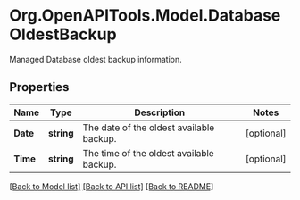 # Org.OpenAPITools.Model.DatabaseOldestBackup
Managed Database oldest backup information.

## Properties

Name | Type | Description | Notes
------------ | ------------- | ------------- | -------------
**Date** | **string** | The date of the oldest available backup. | [optional] 
**Time** | **string** | The time of the oldest available backup. | [optional] 

[[Back to Model list]](../README.md#documentation-for-models) [[Back to API list]](../README.md#documentation-for-api-endpoints) [[Back to README]](../README.md)

